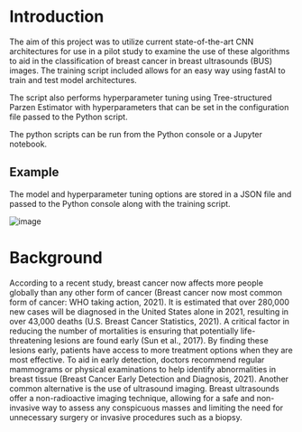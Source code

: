 # Introduction
The aim of this project was to utilize current state-of-the-art CNN architectures for use in a pilot study to examine the use of these algorithms to aid in the classification of breast cancer in breast ultrasounds (BUS) images. The training script included allows for an easy way using fastAI to train and test model architectures.

The script also performs hyperparameter tuning using Tree-structured Parzen Estimator with hyperparameters that can be set in the configuration file passed to the Python script.

The python scripts can be run from the Python console or a Jupyter notebook. 

## Example 

The model and hyperparameter tuning options are stored in a JSON file and passed to the Python console along with the training script.

![image](https://user-images.githubusercontent.com/46795053/145736141-c80eac5c-38f1-47d8-8f82-b6636ceaa6bc.png)

# Background 
According to a recent study, breast cancer now affects more people globally than any 
other form of cancer (Breast cancer now most common form of cancer: WHO taking action, 
2021). It is estimated that over 280,000 new cases will be diagnosed in the United States alone in 
2021, resulting in over 43,000 deaths (U.S. Breast Cancer Statistics, 2021). A critical factor in 
reducing the number of mortalities is ensuring that potentially life-threatening lesions are found 
early (Sun et al., 2017). By finding these lesions early, patients have access to more treatment 
options when they are most effective. 
To aid in early detection, doctors recommend regular mammograms or physical 
examinations to help identify abnormalities in breast tissue (Breast Cancer Early Detection and 
Diagnosis, 2021). Another common alternative is the use of ultrasound imaging. Breast 
ultrasounds offer a non-radioactive imaging technique, allowing for a safe and non-invasive way 
to assess any conspicuous masses and limiting the need for unnecessary surgery or invasive 
procedures such as a biopsy.

